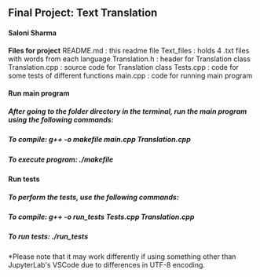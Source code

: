 ## **Final Project: Text Translation**
#### Saloni Sharma

**Files for project**
README.md       : this readme file
Text_files      : holds 4 .txt files with words from each language
Translation.h   : header for Translation class
Translation.cpp : source code for Translation class
Tests.cpp       : code for some tests of different functions
main.cpp        : code for running main program


#### **Run main program**
##### _After going to the folder directory in the terminal, run the main program using the following commands:_
##### To compile: g++ -o makefile main.cpp Translation.cpp
##### To execute program: ./makefile


#### **Run tests**
##### _To perform the tests, use the following commands:_
##### To compile: g++ -o run_tests Tests.cpp Translation.cpp
##### To run tests: ./run_tests



 
*Please note that it may work differently if using something other than JupyterLab's VSCode due to differences in UTF-8 encoding.

